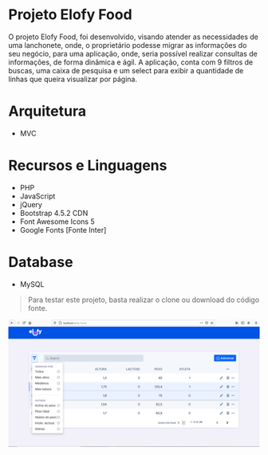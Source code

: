 # Projeto Elofy Food
O projeto Elofy Food, foi desenvolvido, visando atender as necessidades de uma lanchonete, onde, o proprietário podesse migrar as informações do seu negócio, para uma aplicação, onde, seria possível realizar consultas de informações, de forma dinâmica e ágil.
A aplicação, conta com 9 filtros de buscas, uma caixa de pesquisa e um select para exibir a quantidade de linhas que queira visualizar por página.

# Arquitetura
- MVC


# Recursos e Linguagens
- PHP
- JavaScript
- jQuery
- Bootstrap 4.5.2 CDN
- Font Awesome Icons 5
- Google Fonts [Fonte Inter]

# Database
- MySQL
> Para testar este projeto, basta realizar o clone ou download do código fonte.

![Página principal](https://github.com/cicerodevs/elofy-food/blob/master/public/images/elofy-food.PNG)
